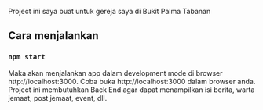 Project ini saya buat untuk gereja saya di Bukit Palma Tabanan

## Cara menjalankan

### `npm start`

Maka akan menjalankan app dalam development mode di browser http://localhost:3000.
Coba buka http://localhost:3000 dalam browser anda.
Project ini membutuhkan Back End agar dapat menampilkan isi berita, warta jemaat, post jemaat, event, dll.
